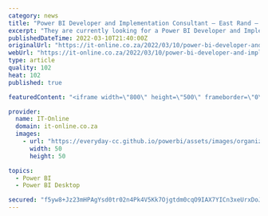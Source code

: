```yaml
---
category: news
title: "Power BI Developer and Implementation Consultant – East Rand – R650k per annum at e-Merge IT Recruitment"
excerpt: "They are currently looking for a Power BI Developer and Implementation Consultant to join their incredible team. The experienced Power BI Development Consultant will be required to come on board and play a key role in turning data into knowledge for their ..."
publishedDateTime: 2022-03-10T21:40:00Z
originalUrl: "https://it-online.co.za/2022/03/10/power-bi-developer-and-implementation-consultant-east-rand-r650k-per-annum-at-e-merge-it-recruitment-2/"
webUrl: "https://it-online.co.za/2022/03/10/power-bi-developer-and-implementation-consultant-east-rand-r650k-per-annum-at-e-merge-it-recruitment-2/"
type: article
quality: 102
heat: 102
published: true

featuredContent: "<iframe width=\"800\" height=\"500\" frameborder=\"0\" src=\"https://www.youtube.com/embed/6BpiFBCCS5A\" allow=\"accelerometer; autoplay; encrypted-media; gyroscope; picture-in-picture\" allowfullscreen></iframe>"

provider:
  name: IT-Online
  domain: it-online.co.za
  images:
    - url: "https://everyday-cc.github.io/powerbi/assets/images/organizations/microsoft.com-50x50.jpg"
      width: 50
      height: 50

topics:
  - Power BI
  - Power BI Desktop

secured: "f5yw8+Jz23mHPAgYsd0tr02n4Pk4V5Kk7Ojgtdm0cqO9IAX7YICn3xeUrxDoJ5fQK3MWgNdsqTq7MrvDLnwpynHA/1ccu6Ms3hBBzkAirpnoREnW/cAKwGrcseZhEQXeH/c4cawWa1bswJydnh6IIpwBBtw/zwbBCWZFUltZ7+dzBSEak/yU5lnUTJmm+RZr6Z6JTblyas4Aqo3FVvsuEa2rq8g2wBXM728gVyiTksY1TCy8Ki/Nis5QjTnHvcuXC5O6MYLuV8PIfy9j4Aw5zO/EmMTnszI2qui4PLYoc4DgkYsdrwxwRHb1FTqTSy8oED8nwsjnCUwjuWEw2JpX51XBKAz/cTusFQ3cOVgu5d93JFE4Xi4cdP7xy6VuQ9a/PkHMkfbt4hKcD1qq2HI2ffFNyMtq6Km9qxvmsGercS0=;ucqXmc+nrnXLPtsj3cQQmA=="
---
```


